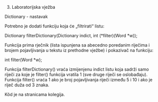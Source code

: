 3. Laboratorijska vježba

Dictionary - nastavak


Potrebno je dodati funkciju koja će „filtrirati“ listu:

Dictionary filterDictionary(Dictionary indict, int (*filter)(Word *w));

Funkcija prima rječnik (lista ispunjena sa abecedno poredanim riječima
i brojem pojavljivanja u tekstu iz prethodne vježbe) i pokazivač na
funkciju:

int filter(Word *w);

Funkcija filterDictionary() vraća izmijenjenu indict listu koja sadrži
samo riječi za koje je filter() funkcija vratila 1 (sve druge riječi
se oslobađaju). Funkcija filter() vraća 1 ako je broj pojavljivanja
riječi između 5 i 10 i ako je riječ duža od 3 znaka.

Kôd je na stranicama kolegija.
